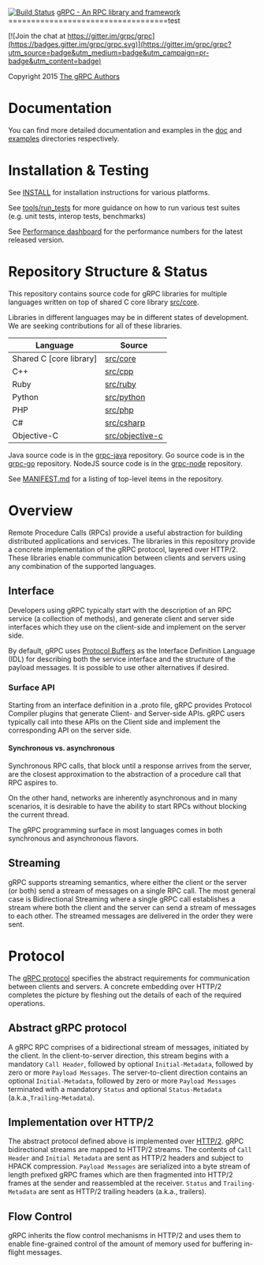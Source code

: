 [![Build Status](https://grpc-testing.appspot.com/job/gRPC_master/badge/icon)](https://grpc-testing.appspot.com/job/gRPC_master)
[gRPC - An RPC library and framework](http://github.com/grpc/grpc)
===================================test

[![Join the chat at https://gitter.im/grpc/grpc](https://badges.gitter.im/grpc/grpc.svg)](https://gitter.im/grpc/grpc?utm_source=badge&utm_medium=badge&utm_campaign=pr-badge&utm_content=badge)

Copyright 2015
[The gRPC Authors](https://github.com/grpc/grpc/blob/master/AUTHORS)

# Documentation

You can find more detailed documentation and examples in the [doc](doc) and [examples](examples) directories respectively.

# Installation & Testing

See [INSTALL](INSTALL.md) for installation instructions for various platforms.

See [tools/run_tests](tools/run_tests) for more guidance on how to run various test suites (e.g. unit tests, interop tests, benchmarks)

See [Performance dashboard](http://performance-dot-grpc-testing.appspot.com/explore?dashboard=5636470266134528) for the performance numbers for the latest released version.

# Repository Structure & Status

This repository contains source code for gRPC libraries for multiple languages written on top of shared C core library [src/core](src/core).

Libraries in different languages may be in different states of development. We are seeking contributions for all of these libraries.

| Language                | Source                              |
|-------------------------|-------------------------------------|
| Shared C [core library] | [src/core](src/core)                |
| C++                     | [src/cpp](src/cpp)                  |
| Ruby                    | [src/ruby](src/ruby)                |
| Python                  | [src/python](src/python)            |
| PHP                     | [src/php](src/php)                  |
| C#                      | [src/csharp](src/csharp)            |
| Objective-C             | [src/objective-c](src/objective-c)  |

Java source code is in the [grpc-java](http://github.com/grpc/grpc-java)
repository. Go source code is in the
[grpc-go](http://github.com/grpc/grpc-go) repository. NodeJS source code is in the
[grpc-node](https://github.com/grpc/grpc-node) repository.

See [MANIFEST.md](MANIFEST.md) for a listing of top-level items in the
repository.

# Overview


Remote Procedure Calls (RPCs) provide a useful abstraction for building
distributed applications and services. The libraries in this repository
provide a concrete implementation of the gRPC protocol, layered over HTTP/2.
These libraries enable communication between clients and servers using any
combination of the supported languages.


## Interface


Developers using gRPC typically start with the description of an RPC service
(a collection of methods), and generate client and server side interfaces
which they use on the client-side and implement on the server side.

By default, gRPC uses [Protocol Buffers](https://github.com/google/protobuf) as the
Interface Definition Language (IDL) for describing both the service interface
and the structure of the payload messages. It is possible to use other
alternatives if desired.

### Surface API
Starting from an interface definition in a .proto file, gRPC provides
Protocol Compiler plugins that generate Client- and Server-side APIs.
gRPC users typically call into these APIs on the Client side and implement
the corresponding API on the server side.

#### Synchronous vs. asynchronous
Synchronous RPC calls, that block until a response arrives from the server, are
the closest approximation to the abstraction of a procedure call that RPC
aspires to.

On the other hand, networks are inherently asynchronous and in many scenarios,
it is desirable to have the ability to start RPCs without blocking the current
thread.

The gRPC programming surface in most languages comes in both synchronous and
asynchronous flavors.


## Streaming

gRPC supports streaming semantics, where either the client or the server (or both)
send a stream of messages on a single RPC call. The most general case is
Bidirectional Streaming where a single gRPC call establishes a stream where both
the client and the server can send a stream of messages to each other. The streamed
messages are delivered in the order they were sent.


# Protocol

The [gRPC protocol](doc/PROTOCOL-HTTP2.md) specifies the abstract requirements for communication between
clients and servers. A concrete embedding over HTTP/2 completes the picture by
fleshing out the details of each of the required operations.

## Abstract gRPC protocol
A gRPC RPC comprises of a bidirectional stream of messages, initiated by the client. In the client-to-server direction, this stream begins with a mandatory `Call Header`, followed by optional `Initial-Metadata`, followed by zero or more `Payload Messages`. The server-to-client direction contains an optional `Initial-Metadata`, followed by zero or more `Payload Messages` terminated with a mandatory `Status` and optional `Status-Metadata` (a.k.a.,`Trailing-Metadata`).

## Implementation over HTTP/2
The abstract protocol defined above is implemented over [HTTP/2](https://http2.github.io/). gRPC bidirectional streams are mapped to HTTP/2 streams. The contents of `Call Header` and `Initial Metadata` are sent as HTTP/2 headers and subject to HPACK compression. `Payload Messages` are serialized into a byte stream of length prefixed gRPC frames which are then fragmented into HTTP/2 frames at the sender and reassembled at the receiver. `Status` and `Trailing-Metadata` are sent as HTTP/2 trailing headers (a.k.a., trailers).

## Flow Control
gRPC inherits the flow control mechanisms in HTTP/2 and uses them to enable fine-grained control of the amount of memory used for buffering in-flight messages.
